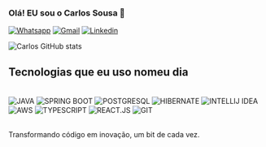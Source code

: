 ### Olá! EU sou o Carlos Sousa 👋

[![Whatsapp](https://img.shields.io/badge/WhatsApp-25D366?style=for-the-badge&logo=whatsapp&logoColor=white)](https://google.com) [![Gmail](https://img.shields.io/badge/Gmail-D14836?style=for-the-badge&logo=gmail&logoColor=white)](carlosramos10k@gmail.com) [![Linkedin](https://img.shields.io/badge/LinkedIn-0077B5?style=for-the-badge&logo=linkedin&logoColor=white)](https://www.linkedin.com/in/carlos-sousa-26b4b5212/)

![Carlos GitHub stats](https://github-readme-stats.vercel.app/api?username=CarlosSousa2001&show_icons=true&theme=merko)

## Tecnologias que eu uso nomeu dia

<div styles="display: inline_block"> <br/>
  <img align="center" alt="JAVA" src="https://img.shields.io/badge/Java-ED8B00?style=for-the-badge&logo=openjdk&logoColor=white"/>
    <img align="center" alt="SPRING BOOT" src="https://img.shields.io/badge/Spring-6DB33F?style=for-the-badge&logo=spring&logoColor=white"/>
        <img align="center" alt="POSTGRESQL" src="https://img.shields.io/badge/PostgreSQL-316192?style=for-the-badge&logo=postgresql&logoColor=white"/>
        <img align="center" alt="HIBERNATE" src="https://img.shields.io/badge/Hibernate-59666C?style=for-the-badge&logo=Hibernate&logoColor=white"/>
     <img align="center" alt="INTELLIJ IDEA" src="https://img.shields.io/badge/IntelliJ_IDEA-000000.svg?style=for-the-badge&logo=intellij-idea&logoColor=white"/>
         <img align="center" alt="AWS" src="https://img.shields.io/badge/Amazon_AWS-232F3E?style=for-the-badge&logo=amazon-aws&logoColor=white"/>
        <img align="center" alt="TYPESCRIPT" src="https://img.shields.io/badge/TypeScript-007ACC?style=for-the-badge&logo=typescript&logoColor=white"/>
  <img align="center" alt="REACT.JS" src="https://img.shields.io/badge/React-20232A?style=for-the-badge&logo=react&logoColor=61DAFB"/>
   <img align="center" alt="GIT" src="https://img.shields.io/badge/GIT-E44C30?style=for-the-badge&logo=git&logoColor=white"/>
</div> <br/>

Transformando código em inovação, um bit de cada vez.
